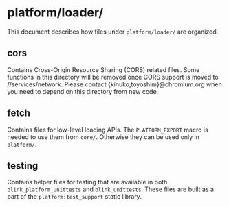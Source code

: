 # platform/loader/

This document describes how files under `platform/loader/` are organized.

## cors

Contains Cross-Origin Resource Sharing (CORS) related files. Some functions
in this directory will be removed once CORS support is moved to
//services/network. Please contact {kinuko,toyoshim}@chromium.org when you need
to depend on this directory from new code.

## fetch

Contains files for low-level loading APIs.  The `PLATFORM_EXPORT` macro is
needed to use them from `core/`.  Otherwise they can be used only in
`platform/`.

## testing

Contains helper files for testing that are available in both
`blink_platform_unittests` and `blink_unittests`.
These files are built as a part of the `platform:test_support` static library.
